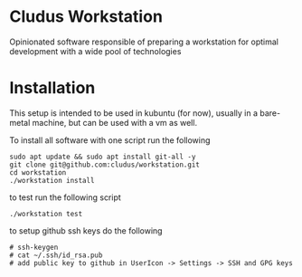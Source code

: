 # Cludus Workstation

Opinionated software responsible of preparing a workstation for optimal development with a wide pool of technologies

# Installation

This setup is intended to be used in kubuntu (for now), usually in a bare-metal machine, but can be used with a vm as well.

To install all software with one script run the following

    sudo apt update && sudo apt install git-all -y
    git clone git@github.com:cludus/workstation.git
    cd workstation
    ./workstation install

to test run the following script

    ./workstation test

to setup github ssh keys do the following

    # ssh-keygen
    # cat ~/.ssh/id_rsa.pub
    # add public key to github in UserIcon -> Settings -> SSH and GPG keys
